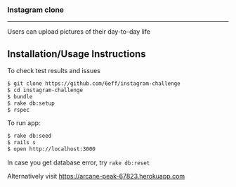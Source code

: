 ### Instagram clone
____________________
Users can upload pictures of their day-to-day life



## Installation/Usage Instructions

To check test results and issues
```sh
$ git clone https://github.com/6eff/instagram-challenge
$ cd instagram-challenge
$ bundle
$ rake db:setup
$ rspec
```

To run app:

```sh
$ rake db:seed
$ rails s
$ open http://localhost:3000
```
In case you get database error, try `rake db:reset`

Alternatively visit https://arcane-peak-67823.herokuapp.com
